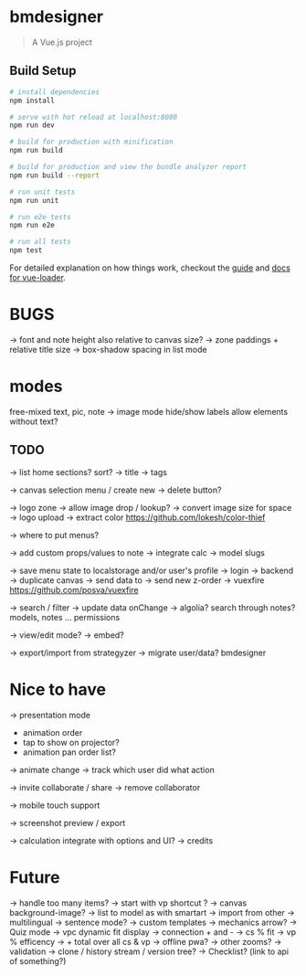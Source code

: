 # bmdesigner

> A Vue.js project

## Build Setup

``` bash
# install dependencies
npm install

# serve with hot reload at localhost:8080
npm run dev

# build for production with minification
npm run build

# build for production and view the bundle analyzer report
npm run build --report

# run unit tests
npm run unit

# run e2e tests
npm run e2e

# run all tests
npm test
```

For detailed explanation on how things work, checkout the [guide](http://vuejs-templates.github.io/webpack/) and [docs for vue-loader](http://vuejs.github.io/vue-loader).

# BUGS
-> font and note height also relative to canvas size?
-> zone paddings + relative title size
-> box-shadow spacing in list mode

# modes
free-mixed
    text, pic, note
-> image mode hide/show labels allow elements without text?

## TODO
-> list home sections? sort?
-> title
-> tags

-> canvas selection menu / create new
-> delete button?



-> logo zone
-> allow image drop / lookup?
-> convert image size for space
-> logo upload
    -> extract color https://github.com/lokesh/color-thief


-> where to put menus?

-> add custom props/values to note
    -> integrate calc
    -> model slugs


-> save menu state to localstorage and/or user's profile
-> login
-> backend
    -> duplicate canvas
    -> send data to
    -> send new z-order
    -> vuexfire https://github.com/posva/vuexfire

-> search / filter
    -> update data onChange
    -> algolia? search through notes?
        models,
        notes
        ...
            permissions

-> view/edit mode?
    -> embed?

-> export/import from strategyzer
-> migrate user/data? bmdesigner


# Nice to have
-> presentation mode
   - animation order
   - tap to show on projector?
   - animation pan order list?

-> animate change
-> track which user did what action


-> invite collaborate / share
    -> remove collaborator

-> mobile touch support

-> screenshot preview / export

-> calculation integrate with options and UI?
-> credits

# Future
-> handle too many items?
-> start with vp shortcut ?
-> canvas background-image?
-> list to model as with smartart
-> import from other
-> multilingual
-> sentence mode?
-> custom templates
-> mechanics arrow?
-> Quiz mode
-> vpc dynamic fit display
    -> connection + and -
    -> cs  % fit
    -> vp % efficency
    -> + total over all cs & vp
-> offline pwa?
-> other zooms?
-> validation
-> clone / history stream / version tree?
-> Checklist? (link to api of something?)
